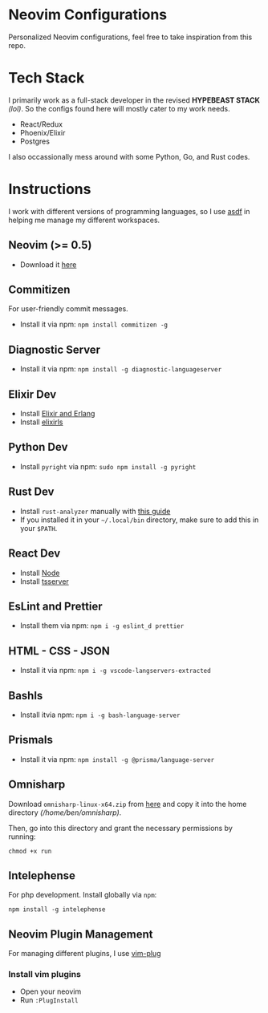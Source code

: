 # Neovim Configurations

Personalized Neovim configurations, feel free to take inspiration from this repo.

# Tech Stack

I primarily work as a full-stack developer in the revised **HYPEBEAST STACK** _(lol)_. So the configs found here will mostly cater to my work needs.

- React/Redux
- Phoenix/Elixir
- Postgres

I also occassionally mess around with some Python, Go, and Rust codes.

# Instructions

I work with different versions of programming languages, so I use [asdf](http://asdf-vm.com/guide/getting-started.html#_2-download-asdf) in helping
me manage my different workspaces.

## Neovim (>= 0.5)

- Download it [here](https://github.com/neovim/neovim/wiki/Installing-Neovim)

## Commitizen

For user-friendly commit messages.

- Install it via npm: `npm install commitizen -g`

## Diagnostic Server

- Install it via npm: `npm install -g diagnostic-languageserver`

## Elixir Dev

- Install [Elixir and Erlang](https://elixir-lang.org/install.html)
- Install [elixirls](https://github.com/neovim/nvim-lspconfig/blob/master/CONFIG.md#elixirls)

## Python Dev

- Install `pyright` via npm: `sudo npm install -g pyright`

## Rust Dev

- Install `rust-analyzer` manually with [this guide](https://rust-analyzer.github.io/manual.html#installation)
- If you installed it in your `~/.local/bin` directory, make sure to add this in your `$PATH`.

## React Dev

- Install [Node](https://nodejs.org/en/download/)
- Install [tsserver](https://github.com/neovim/nvim-lspconfig/blob/master/CONFIG.md#tsserver)

## EsLint and Prettier

- Install them via npm: `npm i -g eslint_d prettier`

## HTML - CSS - JSON

- Install it via npm: `npm i -g vscode-langservers-extracted`

## Bashls

- Install itvia npm: `npm i -g bash-language-server`

## Prismals

- Install it via npm: `npm install -g @prisma/language-server`

## Omnisharp

Download `omnisharp-linux-x64.zip` from [here](https://github.com/OmniSharp/omnisharp-roslyn/releases)
and copy it into the home directory _(/home/ben/omnisharp)_.

Then, go into this directory and grant the necessary permissions by running:

```shell
chmod +x run
```

## Intelephense

For php development. Install globally via `npm`:

```
npm install -g intelephense
```

## Neovim Plugin Management

For managing different plugins, I use [vim-plug](https://github.com/junegunn/vim-plug#neovim)

### Install vim plugins

- Open your neovim
- Run `:PlugInstall`
